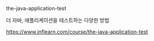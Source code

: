 the-java-application-test

더 자바, 애플리케이션을 테스트하는 다양한 방법

https://www.inflearn.com/course/the-java-application-test
